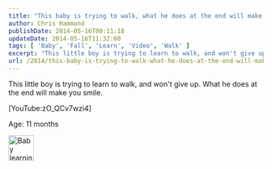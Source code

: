 ```yaml
---
title: "This baby is trying to walk, what he does at the end will make you smile "
author: Chris Hammond
publishDate: 2014-05-16T00:11:18
updateDate: 2014-05-16T11:32:00
tags: [ 'Baby', 'Fall', 'Learn', 'Video', 'Walk' ]
excerpt: "This little boy is trying to learn to walk, and won't give up. What he does at the end will make you smile.&nbsp;    Age: 11 months"
url: /2014/this-baby-is-trying-to-walk-what-he-does-at-the-end-will-make-you-smile-  # Use the generated URL with year
---
```

<p>This little boy is trying to learn to walk, and won't give up. What he does at the end will make you smile.&nbsp;</p> <p>[YouTube:zO_QCv7wzi4]</p> <p><span>Age: 11 months</span></p> <a href="#"><img src="https://img.youtube.com/vi/zO_QCv7wzi4/0.jpg" alt="Baby learning to walk" style="width: 50px;" /></a>

